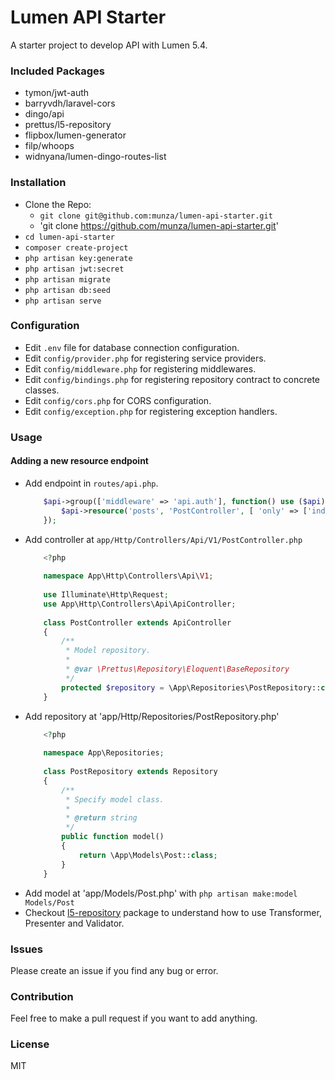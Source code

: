 # Lumen API Starter

A starter project to develop API with Lumen 5.4.

### Included Packages
- tymon/jwt-auth
- barryvdh/laravel-cors
- dingo/api
- prettus/l5-repository
- flipbox/lumen-generator
- filp/whoops
- widnyana/lumen-dingo-routes-list

### Installation
- Clone the Repo:
    - `git clone git@github.com:munza/lumen-api-starter.git`
    - 'git clone https://github.com/munza/lumen-api-starter.git'
- `cd lumen-api-starter`
- `composer create-project`
- `php artisan key:generate`
- `php artisan jwt:secret`
- `php artisan migrate`
- `php artisan db:seed`
- `php artisan serve`

### Configuration
- Edit `.env` file for database connection configuration.
- Edit `config/provider.php` for registering service providers.
- Edit `config/middleware.php` for registering middlewares.
- Edit `config/bindings.php` for registering repository contract to concrete classes.
- Edit `config/cors.php` for CORS configuration.
- Edit `config/exception.php` for registering exception handlers.

### Usage

#### Adding a new resource endpoint
- Add endpoint in `routes/api.php`.
    ```php
        $api->group(['middleware' => 'api.auth'], function() use ($api) {
            $api->resource('posts', 'PostController', [ 'only' => ['index', 'store', 'show', 'update', 'destroy']]);
        });
    ```
- Add controller at `app/Http/Controllers/Api/V1/PostController.php`
    ```php
        <?php
        
        namespace App\Http\Controllers\Api\V1;
        
        use Illuminate\Http\Request;
        use App\Http\Controllers\Api\ApiController;
        
        class PostController extends ApiController
        {
            /**
             * Model repository.
             *
             * @var \Prettus\Repository\Eloquent\BaseRepository
             */
            protected $repository = \App\Repositories\PostRepository::class;
        }
    ```
- Add repository at 'app/Http/Repositories/PostRepository.php'
    ```php
        <?php
        
        namespace App\Repositories;
        
        class PostRepository extends Repository
        {
            /**
             * Specify model class.
             *
             * @return string
             */
            public function model()
            {
                return \App\Models\Post::class;
            }
        }
    ```
- Add model at 'app/Models/Post.php' with `php artisan make:model Models/Post`
- Checkout [l5-repository](https://github.com/andersao/l5-repository) package to understand how to use Transformer, Presenter and Validator.

### Issues
Please create an issue if you find any bug or error.

### Contribution
Feel free to make a pull request if you want to add anything.

### License
MIT
